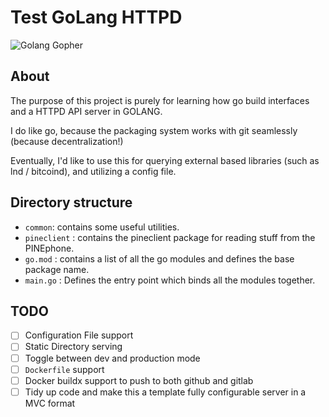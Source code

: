 # Test GoLang HTTPD
![Golang Gopher](https://gitlab.com/nolim1t/golang-httpd-test/-/raw/master/golang.png)

## About

The purpose of this project is purely for learning how go build interfaces and a HTTPD API server in GOLANG.

I do like go, because the packaging system works with git seamlessly (because decentralization!)

Eventually, I'd like to use this for querying external based libraries (such as lnd / bitcoind), and utilizing a config file. 

## Directory structure

- `common`:  contains some useful utilities.
- `pineclient` : contains the pineclient package for reading stuff from the PINEphone.
- `go.mod` : contains a list of all the go modules and defines the base package name.
- `main.go` : Defines the entry point which binds all the modules together.

## TODO

- [ ] Configuration File support 
- [ ] Static Directory serving
- [ ] Toggle between dev and production mode
- [ ] `Dockerfile` support
- [ ] Docker buildx support to push to both github and gitlab
- [ ] Tidy up code and make this a template fully configurable server in a MVC format
